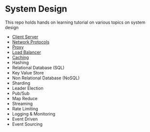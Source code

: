# System Design
This repo holds hands on learning tutorial on various topics on system design
- [Client Server](client-server/README.md)
- [Network Protocols](network-protocols/README.md)
- [Proxy](proxy/README.md)
- [Load Balancer](load-balancer/README.md)
- [Caching](caching/README.md)
- Hashing
- Relational Database (SQL)
- Key Value Store
- Non Relational Database (NoSQL)
- Sharding
- Leader Election
- Pub/Sub
- Map Reduce
- Streaming
- Rate Limiting
- Logging & Monitoring
- Event Driven
- Event Sourcing
